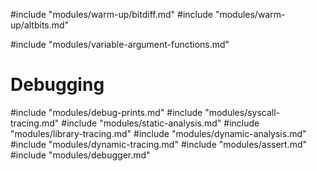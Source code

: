 #include "modules/warm-up/bitdiff.md"
#include "modules/warm-up/altbits.md"

#include "modules/variable-argument-functions.md"

# Debugging

#include "modules/debug-prints.md"
#include "modules/syscall-tracing.md"
#include "modules/static-analysis.md"
#include "modules/library-tracing.md"
#include "modules/dynamic-analysis.md"
#include "modules/dynamic-tracing.md"
#include "modules/assert.md"
#include "modules/debugger.md"
